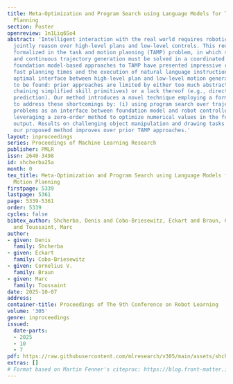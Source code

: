 ```yaml
---
title: Meta-Optimization and Program Search using Language Models for Task and Motion
  Planning
section: Poster
openreview: 1n1Liq6So4
abstract: 'Intelligent interaction with the real world requires robotic agents to
  jointly reason over high-level plans and low-level controls. This requirement is
  formalized in the task and motion planning (TAMP) problem, in which symbolic planning
  and continuous trajectory generation must be solved in a coordinated manner. Recently,
  foundation model-based approaches to TAMP have presented impressive results, including
  fast planning times and the execution of natural language instructions. Yet, the
  optimal interface between high-level plan and low-level motion generation remains
  to be found: prior approaches are limited by either too much abstraction (e.g.,
  chaining simplified skill primitives) or a lack thereof (e.g., direct joint angle
  prediction). Our method introduces a novel technique employing a form of meta-optimization
  to address these shortcomings by: (i) using program search over trajectory optimization
  problems as an interface between foundation model and robot controllers, and (ii)
  leveraging a zero-order method to optimize numerical values in the foundation model
  output. Results on challenging object manipulation and drawing tasks confirm that
  our proposed method improves over prior TAMP approaches.'
layout: inproceedings
series: Proceedings of Machine Learning Research
publisher: PMLR
issn: 2640-3498
id: shcherba25a
month: 0
tex_title: Meta-Optimization and Program Search using Language Models for Task and
  Motion Planning
firstpage: 5339
lastpage: 5361
page: 5339-5361
order: 5339
cycles: false
bibtex_author: Shcherba, Denis and Cobo-Briesewitz, Eckart and Braun, Cornelius V.
  and Toussaint, Marc
author:
- given: Denis
  family: Shcherba
- given: Eckart
  family: Cobo-Briesewitz
- given: Cornelius V.
  family: Braun
- given: Marc
  family: Toussaint
date: 2025-10-07
address:
container-title: Proceedings of The 9th Conference on Robot Learning
volume: '305'
genre: inproceedings
issued:
  date-parts:
  - 2025
  - 10
  - 7
pdf: https://raw.githubusercontent.com/mlresearch/v305/main/assets/shcherba25a/shcherba25a.pdf
extras: []
# Format based on Martin Fenner's citeproc: https://blog.front-matter.io/posts/citeproc-yaml-for-bibliographies/
---
```

